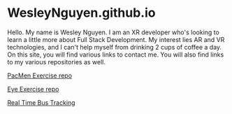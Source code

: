 # WesleyNguyen.github.io

Hello. My name is Wesley Nguyen. I am an XR developer who's looking to learn a little more about Full Stack Development. My interest lies AR and VR technologies, and I can't help myself from drinking 2 cups of coffee a day. On this site, you will find various links to contact me. You will also find links to my various repositories as well.

<a href="https://github.com/WesleyNguyen/PacMen-Exercise">PacMen Exercise repo</a>

<a href="https://github.com/WesleyNguyen/Eye-Exercise">Eye Exercise repo</a>

<a href="https://github.com/WesleyNguyen/Real-Time-Bus-Tracking">Real Time Bus Tracking</a>
